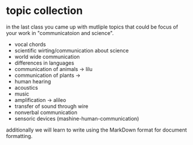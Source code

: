 # topic collection

in the last class you came up with mutliple topics that could be focus of your work in "communicatoion and science".

- vocal chords
- scientific wirting/communication about science
- world wide communication 
- differences in languages
- communication of animals  -> lilu
- communication of plants -> 
- human hearing
- acoustics
- music
- amplification -> alileo
- transfer of sound through wire
- nonverbal communication
- sensoric devices (mashine-human-communication)

additionally we will learn to write using the MarkDown format for document formatting.
